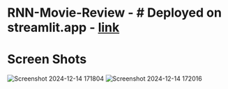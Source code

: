 # RNN-Movie-Review - # Deployed on streamlit.app - [link](https://RNN-Movie-Review-ugb8a3ghf3cg7nywefudrk.streamlit.app/)

# Screen Shots
![Screenshot 2024-12-14 171804](https://github.com/user-attachments/assets/df3ed752-6c51-4be4-8c8b-ae2a9a29265a)
![Screenshot 2024-12-14 172016](https://github.com/user-attachments/assets/c78835c0-31d5-4494-9abe-a7d44e5b69bb)

